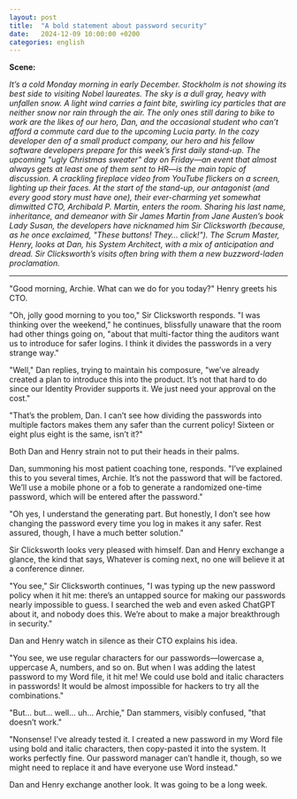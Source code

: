 ```yaml
---
layout: post
title:  "A bold statement about password security"
date:   2024-12-09 10:00:00 +0200
categories: english
---
```

__Scene:__

<i>
It’s a cold Monday morning in early December. Stockholm is not showing its best side to visiting Nobel laureates. The sky is a dull gray, heavy with unfallen snow. A light wind carries a faint bite, swirling icy particles that are neither snow nor rain through the air. The only ones still daring to bike to work are the likes of our hero, Dan, and the occasional student who can’t afford a commute card due to the upcoming Lucia party.</i>

<i>
In the cozy developer den of a small product company, our hero and his fellow software developers prepare for this week’s first daily stand-up. The upcoming "ugly Christmas sweater" day on Friday—an event that almost always gets at least one of them sent to HR—is the main topic of discussion. A crackling fireplace video from YouTube flickers on a screen, lighting up their faces.
</i>

<i>
At the start of the stand-up, our antagonist (and every good story must have one), their ever-charming yet somewhat dimwitted CTO, Archibald P. Martin, enters the room. Sharing his last name, inheritance, and demeanor with Sir James Martin from Jane Austen’s book Lady Susan, the developers have nicknamed him Sir Clicksworth (because, as he once exclaimed, "These buttons! They… click!").
</i>

<i>
The Scrum Master, Henry, looks at Dan, his System Architect, with a mix of anticipation and dread. Sir Clicksworth’s visits often bring with them a new buzzword-laden proclamation.
</i>

---

"Good morning, Archie. What can we do for you today?" Henry greets his CTO.

"Oh, jolly good morning to you too," Sir Clicksworth responds. "I was thinking over the weekend," he continues, blissfully unaware that the room had other things going on, "about that multi-factor thing the auditors want us to introduce for safer logins. I think it divides the passwords in a very strange way."

"Well," Dan replies, trying to maintain his composure, "we’ve already created a plan to introduce this into the product. It’s not that hard to do since our Identity Provider supports it. We just need your approval on the cost."

"That’s the problem, Dan. I can’t see how dividing the passwords into multiple factors makes them any safer than the current policy! Sixteen or eight plus eight is the same, isn’t it?"

Both Dan and Henry strain not to put their heads in their palms.

Dan, summoning his most patient coaching tone, responds. "I’ve explained this to you several times, Archie. It’s not the password that will be factored. We’ll use a mobile phone or a fob to generate a randomized one-time password, which will be entered after the password."

"Oh yes, I understand the generating part. But honestly, I don’t see how changing the password every time you log in makes it any safer. Rest assured, though, I have a much better solution."

Sir Clicksworth looks very pleased with himself. Dan and Henry exchange a glance, the kind that says, Whatever is coming next, no one will believe it at a conference dinner.

"You see," Sir Clicksworth continues, "I was typing up the new password policy when it hit me: there’s an untapped source for making our passwords nearly impossible to guess. I searched the web and even asked ChatGPT about it, and nobody does this. We’re about to make a major breakthrough in security."

Dan and Henry watch in silence as their CTO explains his idea.

"You see, we use regular characters for our passwords—lowercase a, uppercase A, numbers, and so on. But when I was adding the latest password to my Word file, it hit me! We could use bold and italic characters in passwords! It would be almost impossible for hackers to try all the combinations."

"But… but… well… uh… Archie," Dan stammers, visibly confused, "that doesn’t work."

"Nonsense! I’ve already tested it. I created a new password in my Word file using bold and italic characters, then copy-pasted it into the system. It works perfectly fine. Our password manager can’t handle it, though, so we might need to replace it and have everyone use Word instead."

Dan and Henry exchange another look. It was going to be a long week.